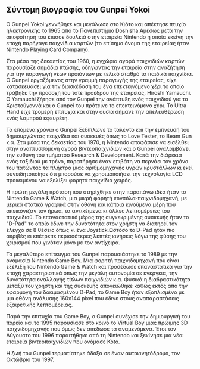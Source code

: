 ## Σύντομη βιογραφία του Gunpei Yokoi

O Gunpei Yokoi γεννήθηκε και μεγάλωσε στο Κιότο και απέκτησε πτυχίο ηλεκτρονικής το 1965 από το Πανεπιστήμιο Doshisha.Αμέσως μετά την αποφοίτησή του έπιασε δουλειά στην εταιρεία Nintendo η οποία εκείνη την εποχή παρήγαγε παιχνίδια καρτών (το επίσημο όνομα της εταιρείας ήταν Nintendo Playing Card Company). 

Στα μέσα της δεκαετίας του 1960, η εγχώρια αγορά παιχνιδιών καρτών παρουσίαζε σημάδια πτώσης, οδηγώντας την εταιρεία στην αναζήτηση για την παραγωγή νέων προιόντων με τελικό σταθμό τα παιδικά παιχνίδια. Ο Gunpei εργαζόμενος στην γραμμή παραγωγής της εταιρείας, είχε κατασκευάσει για την διασκέδασή του ένα επεκτεινόμενο χέρι το οποίο τράβηξε την προσοχή του τότε προέδρου της εταιρείας, Hiroshi Yamauchi. Ο Yamauchi ζήτησε από τον Gunpei την ανάπτυξη ενός παιχνιδιού για τα Χριστούγεννά και ο Gunpei του πρότεινε το επεκτεινόμενο χέρι.
Το Ultra Hand είχε τρομερή επιτυχία και στην ουσία σήμανε την απελευθέρωση ενός λαμπρού εφευρέτη.  

Τα επόμενα χρόνια ο Gunpei ξεδίπλωνε το ταλέντο και την έμπνευσή του δημιουργώντας παιχνίδια και συσκευές όπως το Love Tester, το Beam Gun κ.α.
Στα μέσα της δεκαετίας του 1970, η Nintendo αποφάσισε να εισέλθει στην αναπτυσσόμενη αγορά βιντεοπαιχνιδιών και ο Gunpei αναλαμβάνει την ευθύνη του τμήματοσ Research & Development. Κατά την διάρκεια ενός ταξιδιού με τρένο, παρατήρησε έναν επιβάτη να περνάει τον χρόνο του πατώντας τα πλήκτρα μιας αριθμομηχανής υγρών κρυστάλλων κι εκεί συνειδητοποίησε ότι μπορούσε να χρησιμοποιήσει την τεχνολογία LCD προκειμένου να εξελίξει φορητά παιχνίδια χειρός. 

Η πρώτη μεγάλη πρόταση που στηρίχθηκε στην παραπάνω ιδέα ήταν το Nintendo Game & Watch, μια μικρή φορητή κονσόλα-παιχνιδομηχανή, με μερικά στατικά  γραφικά στην οθόνη και κάποια κινούμενα μέρη που απεικόνιζαν τον ήρωα, τα αντικέιμενα κι άλλες λεπτομέρειες του παιχνιδιού.
Το επαναστατικό μέρος της συγκεκριμένης συσκευής ήταν το "D-Pad" το οποίο έδινε την δυνατότητα στον χρήστη να διατηρεί τον έλεγχο σε 8 θέσεις όπως κι ένα Joystick.Ωστόσο το D-Pad ήταν πιο ακριβές κι επέτρεπε περισσότερες λεπτές κινήσεις λόγω της φύσης του χειρισμού που γινόταν μόνο με τον αντίχειρα. 

Το μεγαλύτερο επίτευγμα του Gunpei παρουσιάστηκε το 1989 με την ονομασία Nintendo Game Boy. Μια φορητή παιχνιδομηχανή που είναι εξέλιξη του Nintendo Game & Watch και προσέδωσε επαναστατικά για την εποχή χαρακτηριστικά όπως την μεγάλη αυτονομία σε ενέργεια, την δυνατότητα εναλλαγής τίτλων παιχνιδιών κ.α.
Φυσικά η διαδραστικότητα μεταξύ του χρήστη και της συσκευής απογειώθηκε καθώς εκτός από την εφαρμογή του δοκιμασμένου D-Pad, το Game Boy ήταν εξοπλισμένο με μια οθόνη ανάλυσης 160x144 pixel που έδινε στους αναπαραστάσεις εξαιρετικής λεπτομέρειας. 

Παρά την επιτυχία του Game Boy, ο Gunpei συνέχισε την δημιουργική του πορεία και το 1995 παρουσίασε στο κοινό το Virtual Boy μιας πρώιμης 3D παιχνιδομηχανής που όμως δεν απέδωσε τα αναμενόμενα.
Έτσι τον Αύγουστο του 1996 παραιτήθηκε από τη Nintendo και ξεκίνησε μια νέα εταιρεία βιντεοπαιχνιδιών που ονόμασε Koto. 

Η ζωή του Gunpei τερματίστηκε άδοξα σε έναν αυτοκινητόδρομο, τον Οκτώβριο του 1997.


